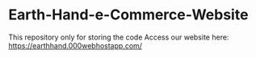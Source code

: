 # Earth-Hand-e-Commerce-Website
This repository only for storing the code
Access our website here:
https://earthhand.000webhostapp.com/
